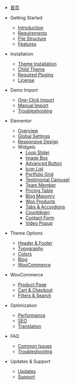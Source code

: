 - [首页](README.md)

- Getting Started
  - [Introduction](getting-started/introduction.md)
  - [Requirements](getting-started/requirements.md)
  - [File Structure](getting-started/file-structure.md)
  - [Features](getting-started/features.md)

- Installation
  - [Theme Installation](installation/theme-install.md)
  - [Child Theme](installation/child-theme.md)
  - [Required Plugins](installation/required-plugins.md)
  - [License](installation/license.md)

- Demo Import
  - [One-Click Import](demo-import/one-click.md)
  - [Manual Import](demo-import/manual-import.md)
  - [Troubleshooting](demo-import/troubleshooting.md)

- Elementor
  - [Overview](elementor/overview.md)
  - [Global Settings](elementor/global-settings.md)
  - [Responsive Design](elementor/responsive-design.md)
  - Widgets
    - [Loop Slider](elementor/widgets/loop-slider.md)
    - [Image Box](elementor/widgets/image-box.md)
    - [Advanced Button](elementor/widgets/advanced-button.md)
    - [Icon List](elementor/widgets/icon-list.md)
    - [Portfolio Grid](elementor/widgets/portfolio-grid.md)
    - [Testimonial Carousel](elementor/widgets/testimonial-carousel.md)
    - [Team Member](elementor/widgets/team-member.md)
    - [Pricing Table](elementor/widgets/pricing-table.md)
    - [Blog Masonry](elementor/widgets/blog-masonry.md)
    - [Woo Products](elementor/widgets/woo-products.md)
    - [Tabs & Accordions](elementor/widgets/tabs-accordions.md)
    - [Countdown](elementor/widgets/countdown.md)
    - [Contact Form](elementor/widgets/contact-form.md)
    - [Video Popup](elementor/widgets/video-popup.md)

- Theme Options
  - [Header & Footer](theme-options/header-footer.md)
  - [Typography](theme-options/typography.md)
  - [Colors](theme-options/colors.md)
  - [Blog](theme-options/blog.md)
  - [WooCommerce](theme-options/woocommerce.md)

- WooCommerce
  - [Product Page](woocommerce/product-page.md)
  - [Cart & Checkout](woocommerce/cart-checkout.md)
  - [Filters & Search](woocommerce/filters-search.md)

- Optimization
  - [Performance](optimization/performance.md)
  - [SEO](optimization/seo.md)
  - [Translation](optimization/translation.md)

- FAQ
  - [Common Issues](faq/common-issues.md)
  - [Troubleshooting](faq/troubleshooting.md)

- Updates & Support
  - [Updates](updates-support/updates.md)
  - [Support](updates-support/support.md)
